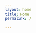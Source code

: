 ```yaml
---
layout: home
title: Home
permalink: /

---
```

<!-- No need to edit this file, change the values in the config instead, and create posts and pages -->